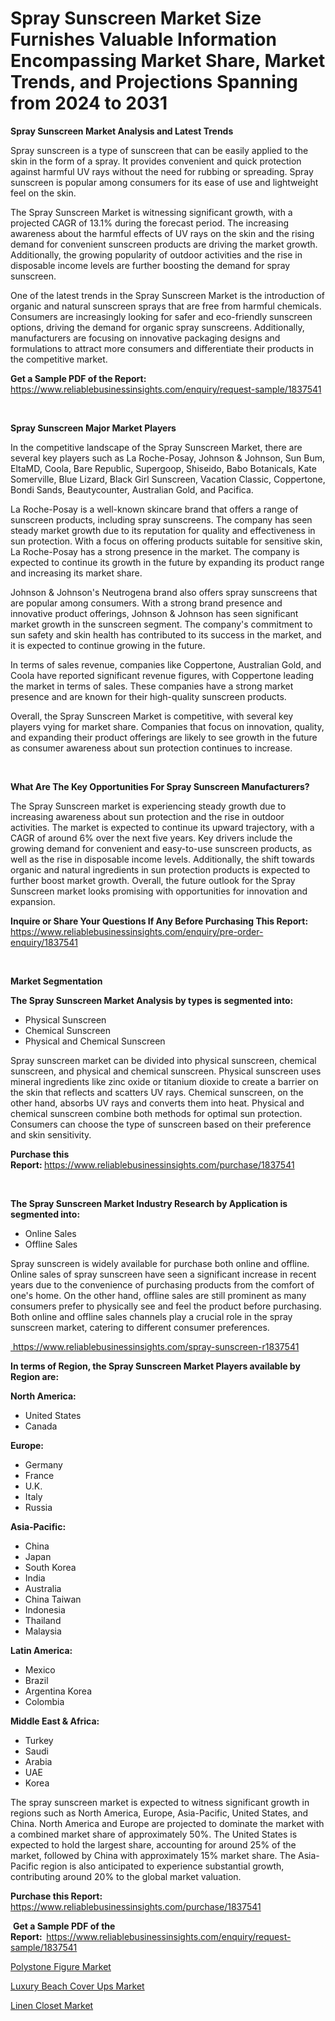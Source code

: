 <p><h1>Spray Sunscreen Market Size Furnishes Valuable Information Encompassing Market Share, Market Trends, and Projections Spanning from 2024 to 2031</h1></p><p><strong>Spray Sunscreen Market Analysis and Latest Trends</strong></p>
<p><p>Spray sunscreen is a type of sunscreen that can be easily applied to the skin in the form of a spray. It provides convenient and quick protection against harmful UV rays without the need for rubbing or spreading. Spray sunscreen is popular among consumers for its ease of use and lightweight feel on the skin.</p><p>The Spray Sunscreen Market is witnessing significant growth, with a projected CAGR of 13.1% during the forecast period. The increasing awareness about the harmful effects of UV rays on the skin and the rising demand for convenient sunscreen products are driving the market growth. Additionally, the growing popularity of outdoor activities and the rise in disposable income levels are further boosting the demand for spray sunscreen.</p><p>One of the latest trends in the Spray Sunscreen Market is the introduction of organic and natural sunscreen sprays that are free from harmful chemicals. Consumers are increasingly looking for safer and eco-friendly sunscreen options, driving the demand for organic spray sunscreens. Additionally, manufacturers are focusing on innovative packaging designs and formulations to attract more consumers and differentiate their products in the competitive market.</p></p>
<p><strong>Get a Sample PDF of the Report:&nbsp;</strong> <a href="https://www.reliablebusinessinsights.com/enquiry/request-sample/1837541">https://www.reliablebusinessinsights.com/enquiry/request-sample/1837541</a></p>
<p>&nbsp;</p>
<p><strong>Spray Sunscreen Major Market Players</strong></p>
<p><p>In the competitive landscape of the Spray Sunscreen Market, there are several key players such as La Roche-Posay, Johnson & Johnson, Sun Bum, EltaMD, Coola, Bare Republic, Supergoop, Shiseido, Babo Botanicals, Kate Somerville, Blue Lizard, Black Girl Sunscreen, Vacation Classic, Coppertone, Bondi Sands, Beautycounter, Australian Gold, and Pacifica.</p><p>La Roche-Posay is a well-known skincare brand that offers a range of sunscreen products, including spray sunscreens. The company has seen steady market growth due to its reputation for quality and effectiveness in sun protection. With a focus on offering products suitable for sensitive skin, La Roche-Posay has a strong presence in the market. The company is expected to continue its growth in the future by expanding its product range and increasing its market share.</p><p>Johnson & Johnson's Neutrogena brand also offers spray sunscreens that are popular among consumers. With a strong brand presence and innovative product offerings, Johnson & Johnson has seen significant market growth in the sunscreen segment. The company's commitment to sun safety and skin health has contributed to its success in the market, and it is expected to continue growing in the future.</p><p>In terms of sales revenue, companies like Coppertone, Australian Gold, and Coola have reported significant revenue figures, with Coppertone leading the market in terms of sales. These companies have a strong market presence and are known for their high-quality sunscreen products.</p><p>Overall, the Spray Sunscreen Market is competitive, with several key players vying for market share. Companies that focus on innovation, quality, and expanding their product offerings are likely to see growth in the future as consumer awareness about sun protection continues to increase.</p></p>
<p>&nbsp;</p>
<p><strong>What Are The Key Opportunities For Spray Sunscreen Manufacturers?</strong></p>
<p><p>The Spray Sunscreen market is experiencing steady growth due to increasing awareness about sun protection and the rise in outdoor activities. The market is expected to continue its upward trajectory, with a CAGR of around 6% over the next five years. Key drivers include the growing demand for convenient and easy-to-use sunscreen products, as well as the rise in disposable income levels. Additionally, the shift towards organic and natural ingredients in sun protection products is expected to further boost market growth. Overall, the future outlook for the Spray Sunscreen market looks promising with opportunities for innovation and expansion.</p></p>
<p><strong>Inquire or Share Your Questions If Any Before Purchasing This Report:</strong> <a href="https://www.reliablebusinessinsights.com/enquiry/pre-order-enquiry/1837541">https://www.reliablebusinessinsights.com/enquiry/pre-order-enquiry/1837541</a></p>
<p>&nbsp;</p>
<p><strong>Market Segmentation</strong></p>
<p><strong>The Spray Sunscreen Market Analysis by types is segmented into:</strong></p>
<p><ul><li>Physical Sunscreen</li><li>Chemical Sunscreen</li><li>Physical and Chemical Sunscreen</li></ul></p>
<p><p>Spray sunscreen market can be divided into physical sunscreen, chemical sunscreen, and physical and chemical sunscreen. Physical sunscreen uses mineral ingredients like zinc oxide or titanium dioxide to create a barrier on the skin that reflects and scatters UV rays. Chemical sunscreen, on the other hand, absorbs UV rays and converts them into heat. Physical and chemical sunscreen combine both methods for optimal sun protection. Consumers can choose the type of sunscreen based on their preference and skin sensitivity.</p></p>
<p><strong>Purchase this Report:&nbsp;</strong><a href="https://www.reliablebusinessinsights.com/purchase/1837541">https://www.reliablebusinessinsights.com/purchase/1837541</a></p>
<p>&nbsp;</p>
<p><strong>The Spray Sunscreen Market Industry Research by Application is segmented into:</strong></p>
<p><ul><li>Online Sales</li><li>Offline Sales</li></ul></p>
<p><p>Spray sunscreen is widely available for purchase both online and offline. Online sales of spray sunscreen have seen a significant increase in recent years due to the convenience of purchasing products from the comfort of one's home. On the other hand, offline sales are still prominent as many consumers prefer to physically see and feel the product before purchasing. Both online and offline sales channels play a crucial role in the spray sunscreen market, catering to different consumer preferences.</p></p>
<p><a href="https://www.reliablebusinessinsights.com/spray-sunscreen-r1837541">&nbsp;https://www.reliablebusinessinsights.com/spray-sunscreen-r1837541</a></p>
<p><strong>In terms of Region, the Spray Sunscreen Market Players available by Region are:</strong></p>
<p>
    <p> <strong> North America: </strong>
        <ul>
            <li>United States</li>
            <li>Canada</li>
        </ul>
        </p> 
    <p> <strong> Europe: </strong>
        <ul>
            <li>Germany</li>
            <li>France</li>
            <li>U.K.</li>
            <li>Italy</li>
            <li>Russia</li>
        </ul>
        </p> 
    <p> <strong> Asia-Pacific: </strong>
        <ul>
            <li>China</li>
            <li>Japan</li>
            <li>South Korea</li>
            <li>India</li>
            <li>Australia</li>
            <li>China Taiwan</li>
            <li>Indonesia</li>
            <li>Thailand</li>
            <li>Malaysia</li>
        </ul>
        </p> 
    <p> <strong> Latin America: </strong>
        <ul>
            <li>Mexico</li>
            <li>Brazil</li>
            <li>Argentina Korea</li>
            <li>Colombia</li>
        </ul>
        </p> 
    <p> <strong> Middle East & Africa: </strong>
        <ul>
            <li>Turkey</li>
            <li>Saudi</li>
            <li>Arabia</li>
            <li>UAE</li>
            <li>Korea</li>
        </ul>
    </p>
    </p>
<p><p>The spray sunscreen market is expected to witness significant growth in regions such as North America, Europe, Asia-Pacific, United States, and China. North America and Europe are projected to dominate the market with a combined market share of approximately 50%. The United States is expected to hold the largest share, accounting for around 25% of the market, followed by China with approximately 15% market share. The Asia-Pacific region is also anticipated to experience substantial growth, contributing around 20% to the global market valuation.</p></p>
<p><strong>Purchase this Report: </strong><a href="https://www.reliablebusinessinsights.com/purchase/1837541">https://www.reliablebusinessinsights.com/purchase/1837541</a></p>
<p>&nbsp;<strong>Get a Sample PDF of the Report:&nbsp;&nbsp;</strong><a href="https://www.reliablebusinessinsights.com/enquiry/request-sample/1837541">https://www.reliablebusinessinsights.com/enquiry/request-sample/1837541</a></p>
<p><strong></strong></p>
<p><p><a href="https://github.com/julian6Skinner/Market-Research-Report-List-1/blob/main/polystone-figure-market.md">Polystone Figure Market</a></p><p><a href="https://github.com/JosephWillisbXXgf/Market-Research-Report-List-1/blob/main/luxury-beach-cover-ups-market.md">Luxury Beach Cover Ups Market</a></p><p><a href="https://github.com/jakobeblake56/Market-Research-Report-List-1/blob/main/linen-closet-market.md">Linen Closet Market</a></p></p>
